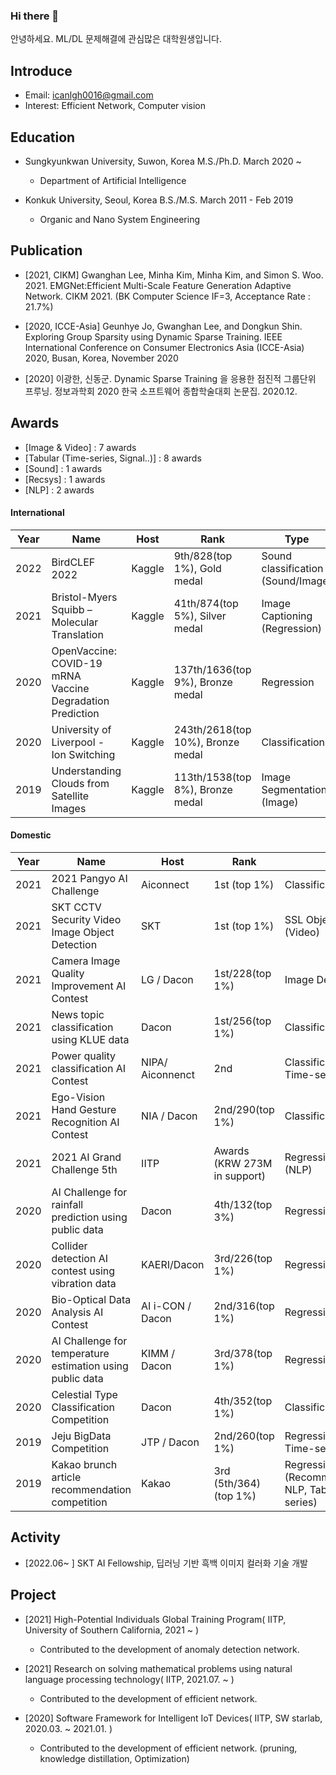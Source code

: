 ### Hi there 👋
안녕하세요. ML/DL 문제해결에 관심많은 대학원생입니다.
<!--
**lee-gwang/lee-gwang** is a ✨ _special_ ✨ repository because its `README.md` (this file) appears on your GitHub profile.

Here are some ideas to get you started:

- 🔭 I’m currently working on ...
- 🌱 I’m currently learning ...
- 👯 I’m looking to collaborate on ...
- 🤔 I’m looking for help with ...
- 💬 Ask me about ...
- 📫 How to reach me: ...
- 😄 Pronouns: ...
- ⚡ Fun fact: ...
-->

<!-- ![competition](https://road-to-kaggle-grandmaster.vercel.app/api/badges/{your id}/competition/light) -->
<!-- ![competition](https://road-to-kaggle-grandmaster.vercel.app/api/badges/gwanghan/competition/light) -->


## Introduce
- Email: icanlgh0016@gmail.com
- Interest: Efficient Network, Computer vision

## Education
- Sungkyunkwan University, Suwon, Korea M.S./Ph.D. March 2020 ~
  - Department of Artificial Intelligence

- Konkuk University, Seoul, Korea B.S./M.S. March 2011 - Feb 2019
  - Organic and Nano System Engineering

## Publication
- [2021, CIKM] Gwanghan Lee, Minha Kim, Minha Kim, and Simon S. Woo. 2021. EMGNet:Efficient Multi-Scale Feature Generation Adaptive Network. CIKM 2021. 
(BK Computer Science IF=3, Acceptance Rate : 21.7%)

- [2020, ICCE-Asia] Geunhye Jo, Gwanghan Lee, and Dongkun Shin. Exploring Group Sparsity using Dynamic Sparse Training. IEEE International Conference on Consumer Electronics Asia (ICCE-Asia) 2020, Busan, Korea, November 2020

- [2020] 이광한, 신동군. Dynamic Sparse Training 을 응용한 점진적 그룹단위 프루닝. 정보과학회 2020 한국 소프트웨어 종합학술대회 논문집. 2020.12.


## Awards

- [Image & Video] : 7 awards
- [Tabular (Time-series, Signal..)] : 8 awards
- [Sound] : 1 awards
- [Recsys] : 1 awards
- [NLP] : 2 awards

#### International
|**Year**| **Name**                                                     | **Host** | **Rank**          | **Type**         |
| ----   | ------------------------------------------------------------ | ------        | -------------------------------- | ------------------- |
| 2022   | BirdCLEF 2022                                              | Kaggle          | 9th/828(top 1%), Gold medal      | Sound classification (Sound/Image)  |
| 2021   | Bristol-Myers Squibb – Molecular Translation               | Kaggle          | 41th/874(top 5%), Silver medal   | Image Captioning (Regression)      |
| 2020   | OpenVaccine: COVID-19 mRNA Vaccine Degradation Prediction  | Kaggle          | 137th/1636(top 9%), Bronze medal | Regression          |
| 2020   | University of Liverpool - Ion Switching                    | Kaggle          | 243th/2618(top 10%), Bronze medal| Classification      |
| 2019   | Understanding Clouds from Satellite Images                 | Kaggle          | 113th/1538(top 8%), Bronze medal | Image Segmentation (Image)  |


#### Domestic

|**Year**| **Name**                                                   | **Host**        | **Rank**                    | **Type**         |
| ---- | ------------------------------------------------------------ | ------          | ----------------------------| ------------------- |
| 2021   | 2021 Pangyo AI Challenge                                   | Aiconnect       | 1st (top 1%)                | Classification (Video) |
| 2021   | SKT CCTV Security Video Image Object Detection             | SKT             | 1st (top 1%)                | SSL Object Detection (Video) |
| 2021   | Camera Image Quality Improvement AI Contest                | LG / Dacon      | 1st/228(top 1%)             | Image Denosing (Image) |
| 2021   | News topic classification using KLUE data                  | Dacon           | 1st/256(top 1%)             | Classification (NLP) |
| 2021   | Power quality classification AI Contest                    | NIPA/ Aiconnenct| 2nd                         | Classification (Tabular, Time-series) |
| 2021   | Ego-Vision Hand Gesture Recognition AI Contest             | NIA / Dacon     | 2nd/290(top 1%)             | Classification (Image) |
| 2021   | 2021 AI Grand Challenge 5th                                | IITP            | Awards (KRW 273M in support)| Regression/Classification (NLP) |
| 2020   | AI Challenge for rainfall prediction using public data     | Dacon           | 4th/132(top 3%)| Regression (Image) |
| 2020   | Collider detection AI contest using vibration data         | KAERI/Dacon     | 3rd/226(top 1%)| Regression (Signal)   |
| 2020   | Bio-Optical Data Analysis AI Contest                       | AI i-CON / Dacon| 2nd/316(top 1%) | Regression (Signal)  |
| 2020   | AI Challenge for temperature estimation using public data  | KIMM / Dacon    | 3rd/378(top 1%) | Regression (Tabular) |
| 2020   | Celestial Type Classification Competition                  | Dacon           | 4th/352(top 1%) | Classification (Tabular)  |
| 2019   | Jeju BigData Competition                                   | JTP / Dacon     | 2nd/260(top 1%) | Regression (Tabular, Time-series)  |
| 2019   | Kakao brunch article recommendation competition            | Kakao           | 3rd (5th/364)(top 1%) | Regression (Recommender system / NLP, Tabular, Time series)  |


## Activity
- [2022.06~ ] SKT AI Fellowship, 딥러닝 기반 흑백 이미지 컬러화 기술 개발


## Project
<!-- # 나중에 한화, 개인정보 넣기 -->
- [2021] High-Potential Individuals Global Training Program( IITP, University of Southern California, 2021 ~ )
  - Contributed to the development of anomaly detection network.

- [2021] Research on solving mathematical problems using natural language processing technology( IITP, 2021.07. ~ )
  - Contributed to the development of efficient network.
 
- [2020] Software Framework for Intelligent IoT Devices( IITP, SW starlab, 2020.03. ~ 2021.01. )
  - Contributed to the development of efficient network. (pruning, knowledge distillation, Optimization)


